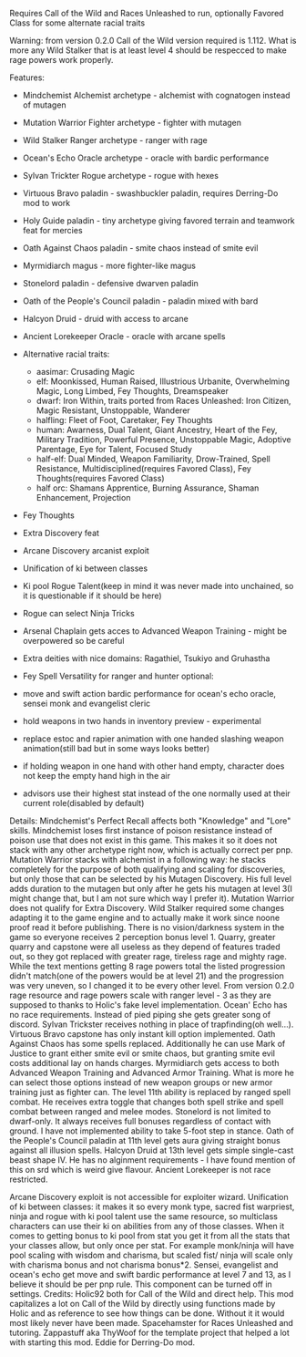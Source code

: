 Requires Call of the Wild and Races Unleashed to run, optionally Favored Class for some alternate racial traits

Warning: from version 0.2.0 Call of the Wild version required is 1.112. What is more any Wild Stalker that is at least level 4 should be respecced to make rage powers work properly.

Features:
- Mindchemist Alchemist archetype - alchemist with cognatogen instead of mutagen
- Mutation Warrior Fighter archetype - fighter with mutagen
- Wild Stalker Ranger archetype - ranger with rage
- Ocean's Echo Oracle archetype - oracle with bardic performance
- Sylvan Trickter Rogue archetype - rogue with hexes
- Virtuous Bravo paladin - swashbuckler paladin, requires Derring-Do mod to work
- Holy Guide paladin - tiny archetype giving favored terrain and teamwork feat for mercies
- Oath Against Chaos paladin - smite chaos instead of smite evil
- Myrmidiarch magus - more fighter-like magus
- Stonelord paladin - defensive dwarven paladin
- Oath of the People's Council paladin - paladin mixed with bard
- Halcyon Druid - druid with access to arcane
- Ancient Lorekeeper Oracle - oracle with arcane spells
- Alternative racial traits:  
	* aasimar: Crusading Magic
	* elf: Moonkissed, Human Raised, Illustrious Urbanite, Overwhelming Magic, Long Limbed, Fey Thoughts, Dreamspeaker
	* dwarf: Iron Within, traits ported from Races Unleashed: Iron Citizen, Magic Resistant, Unstoppable, Wanderer
	* halfling: Fleet of Foot, Caretaker, Fey Thoughts
	* human: Awarness, Dual Talent, Giant Ancestry, Heart of the Fey, Military Tradition, Powerful Presence, Unstoppable Magic, Adoptive Parentage, Eye for Talent, Focused Study
	* half-elf: Dual Minded, Weapon Familiarity, Drow-Trained, Spell Resistance, Multidisciplined(requires Favored Class), Fey Thoughts(requires Favored Class)
	* half orc: Shamans Apprentice, Burning Assurance, Shaman Enhancement, Projection

- Fey Thoughts
- Extra Discovery feat
- Arcane Discovery arcanist exploit
- Unification of ki between classes
- Ki pool Rogue Talent(keep in mind it was never made into unchained, so it is questionable if it should be here)
- Rogue can select Ninja Tricks
- Arsenal Chaplain gets acces to Advanced Weapon Training - might be overpowered so be careful
- Extra deities with nice domains: Ragathiel, Tsukiyo and Gruhastha
- Fey Spell Versatility for ranger and hunter
optional:
- move and swift action bardic performance for ocean's echo oracle, sensei monk and evangelist cleric
- hold weapons in two hands in inventory preview - experimental
- replace estoc and rapier animation with one handed slashing weapon animation(still bad but in some ways looks better)
- if holding weapon in one hand with other hand empty, character does not keep the empty hand high in the air
- advisors use their highest stat instead of the one normally used at their current role(disabled by default)

Details:
Mindchemist's Perfect Recall affects both "Knowledge" and "Lore" skills.
Mindchemist loses first instance of poison resistance instead of poison use that does not exist in this game.
This makes it so it does not stack with any other archetype right now, which is actually correct per pnp.
Mutation Warrior stacks with alchemist in a following way: he stacks completely for the purpose of both qualifying
and scaling for discoveries, but only those that can be selected by his Mutagen Discovery. His full level adds duration
to the mutagen but only after he gets his mutagen at level 3(I might change that, but I am not sure which way I prefer it).
Mutation Warrior does not qualify for Extra Discovery.
Wild Stalker required some changes adapting it to the game engine and to actually make it work since noone proof read 
it before publishing.
There is no vision/darkness system in the game so everyone receives 2 perception bonus level 1.
Quarry, greater quarry and capstone were all useless as they depend of features traded out, so they got replaced
with greater rage, tireless rage and mighty rage.
While the text mentions getting 8 rage powers total the listed progression didn't match(one of the powers would be at level 21)
and the progression was very uneven, so I changed it to be every other level.
From version 0.2.0 rage resource and rage powers scale with ranger level - 3 as they are supposed to thanks to Holic's fake level implementation.
Ocean' Echo has no race requirements. Instead of pied piping she gets greater song of discord.
Sylvan Trickster receives nothing in place of trapfinding(oh well...).
Virtuous Bravo capstone has only instant kill option implemented.
Oath Against Chaos has some spells replaced. Additionally he can use Mark of Justice to grant either smite evil or smite chaos, but granting smite evil costs additional lay on hands charges.
Myrmidiarch gets access to both Advanced Weapon Training and Advanced Armor Training. What is more he can select those options instead of new weapon groups or new armor training just as fighter can. The level 11th ability is replaced by ranged spell combat. He receives extra toggle that changes both spell strike and spell combat between ranged and melee modes.
Stonelord is not limited to dwarf-only. It always receives full bonuses regardless of contact with ground. I have not implemented ability to take 5-foot step in stance.
Oath of the People's Council paladin at 11th level gets aura giving straight bonus against all illusion spells.
Halcyon Druid at 13th level gets simple single-cast beast shape IV. He has no alginment requirements - I have found mention of this on srd which is weird give flavour.
Ancient Lorekeeper is not race restricted.

Arcane Discovery exploit is not accessible for exploiter wizard.
Unification of ki between classes: it makes it so every monk type, sacred fist warpriest, ninja and rogue with ki pool talent use the same resource, so multiclass characters can use their ki on abilities from any of those classes. When it comes to getting bonus to ki pool from stat you get it from all the stats that your classes allow, but only once per stat. For example monk/ninja will have pool scaling with wisdom and charisma, but scaled fist/ ninja will scale only with charisma bonus and not charisma bonus*2.
Sensei, evangelist and ocean's echo  get move and swift bardic performance at level 7 and 13, as I believe it should be per pnp rule.
This component can be turned off in settings.
Credits:
Holic92 both for Call of the Wild and direct help. This mod capitalizes a lot on Call of the Wild by directly using functions made by Holic and as reference to see how things can be done. Without it it would most likely never have been made.
Spacehamster for Races Unleashed and tutoring.
Zappastuff aka ThyWoof for the template project that helped a lot with starting this mod.
Eddie for Derring-Do mod.